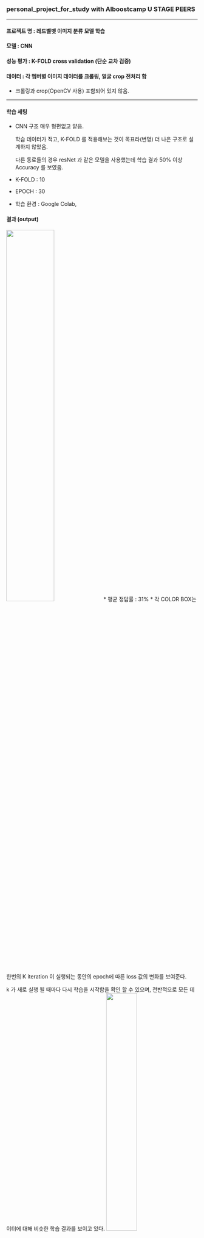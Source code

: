 ### personal_project_for_study with AIboostcamp U STAGE PEERS
-------------
#### 프로젝트 명 : 레드벨벳 이미지 분류 모델 학습
#### 모델 : CNN 
#### 성능 평가 : K-FOLD cross validation (단순 교차 검증)
#### 데이터 : 각 멤버별 이미지 데이터를 크롤링, 얼굴 crop 전처리 함
* 크롤링과 crop(OpenCV 사용) 포함되어 있지 않음.
-------------
#### 학습 세팅
* CNN 구조 매우 형편없고 얕음.

  학습 데이터가 적고, K-FOLD 를 적용해보는 것이 목표라(변명) 더 나은 구조로 설계하지 않았음.
  
  다른 동료들의 경우 resNet 과 같은 모델을 사용했는데 학습 결과 50% 이상 Accuracy 를 보였음.
* K-FOLD : 10
* EPOCH : 30
* 학습 환경 : Google Colab, 

#### 결과 (output)

<img src="https://user-images.githubusercontent.com/50580028/108875760-d9438f00-7640-11eb-92c2-7c0359bdacd8.png" width="50%" height="50%">
* 평균 정답률 : 31%
* 각 COLOR BOX는 한번의 K iteration 이 실행되는 동안의 epoch에 따른 loss 값의 변화를 보여준다.

  k 가 새로 실행 될 때마다 다시 학습을 시작함을 확인 할 수 있으며, 전반적으로 모든 데이터에 대해 비슷한 학습 결과를 보이고 있다.
  <img src="https://user-images.githubusercontent.com/50580028/108874102-2cb4dd80-763f-11eb-920b-d09101b2044a.png"  width="40%" height="40%">
* K-FOLD 의 각 학습 결과를 저장한다.

  <img src="https://user-images.githubusercontent.com/50580028/108874873-f1ff7500-763f-11eb-9d6d-b5707aa0cadb.png"  width="20%" height="20%">
